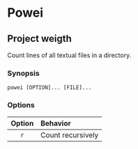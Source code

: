 # Powei

## Project weigth

Count lines of all textual files in a directory.

### Synopsis

`powei [OPTION]... [FILE]...`

### Options

| Option | Behavior |
|:------:|:-------- |
| `r`    | Count recursively |